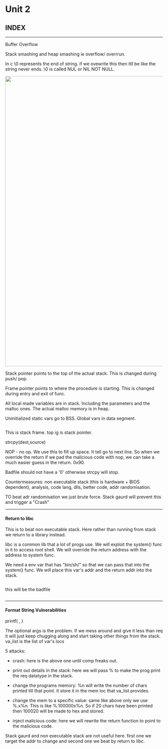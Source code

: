 # Unit 2

## INDEX

---

Buffer Overflow

Stack smashing and heap smashing ie overflow/ overrrun.

In c \0 represents the end of string. if we ovewrite this then itll be like the string never ends. \0 is called NUL or NIL NOT NULL.

<img title="" src="file:///C:/Users/Anirudha/AppData/Roaming/marktext/images/2023-05-22-16-30-14-image.png" alt="" data-align="center" width="928">

Stack pointer points to the top of the actual stack. This is changed during push/ pop.

Frame pointer points to where the procedure is starting. This is changed during entry and exit of func.

All local made variables are in stack. Including the parameters and the malloc ones. The actual malloc memory is in heap.

Uninitialized static vars go to BSS. Global vars in data segment.

<img src="file:///C:/Users/Anirudha/AppData/Roaming/marktext/images/2023-05-22-16-37-24-image.png" title="" alt="" data-align="center">

This is stack frame. top ig is stack pointer.

strcpy(dest,source)

NOP - no op. We use this to fill up space. It tell go to next line. So when we override the return if we pad the malicious code with nop, we can take a much easier guess in the return. 0x90. 

Badfile should not have a '0' otherwise strcpy will stop.

Countermeasures: non executable stack (this is hardware + BIOS dependent), analysis, code lang, dlls, better code, addr randomisation.

TO beat adr randomisation we just brute force. Stack gaurd will prevent this and trigger a "Crash"

---

#### Return to libc

This is to beat non executable stack. Here rather than running from stack we return to a library instead.

libc is a common lib that a lot of progs use. We will exploit the system() func in it to access root shell. We will override the return address with the address to system func.

We need a env var that has "bin/sh/" so that we can pass that into the system() func. We will place this var's addr and the return addr into the stack.

<img src="file:///C:/Users/Anirudha/AppData/Roaming/marktext/images/2023-05-22-17-52-17-image.png" title="" alt="" data-align="center">

this will be the badfile

<img src="file:///C:/Users/Anirudha/AppData/Roaming/marktext/images/2023-05-22-17-55-51-image.png" title="" alt="" data-align="center">

---

#### Format String Vulnerabilities

printf(<concrete arg> , <zero or more optional args>)

The optional args is the problem. If we mess around and give it less than req it will just keep chugging along and start taking other things from the stack. va_list is the list of var's locs

5 attacks:

* crash: here is the above one until comp freaks out.

* print out details in the stack: here we will pass %<something> to make the prog print the req datatype in the stack.

* change the programs memory: %n will write the number of chars printed till that point. it store it in the mem loc that va_list provides.

* change the mem to a specific value: same like above only we use %.<number>x%n. This is like %.100000x%n. So if 20 chars have been printed then 100020 will be made to hex and stored.

* inject malicious code: here we will rewrite the return function to point to the malicious code.

Stack gaurd and non executable stack are not useful here. first one we target the addr to change and second one we beat by return to libc.
